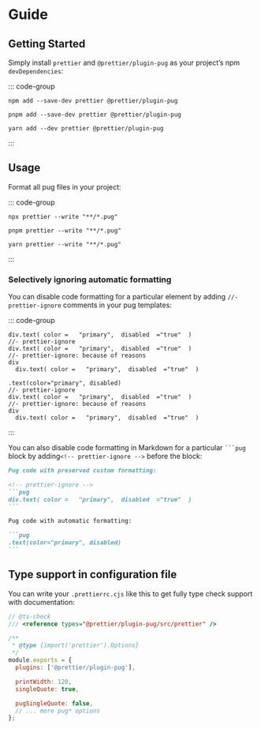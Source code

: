 # Guide

## Getting Started

Simply install `prettier` and `@prettier/plugin-pug` as your project’s npm `devDependencies`:

::: code-group

```shell [npm]
npm add --save-dev prettier @prettier/plugin-pug
```

```shell [pnpm]
pnpm add --save-dev prettier @prettier/plugin-pug
```

```shell [yarn]
yarn add --dev prettier @prettier/plugin-pug
```

:::

## Usage

Format all pug files in your project:

::: code-group

```shell [npm]
npx prettier --write "**/*.pug"
```

```shell [pnpm]
pnpm prettier --write "**/*.pug"
```

```shell [yarn]
yarn prettier --write "**/*.pug"
```

:::

### Selectively ignoring automatic formatting

You can disable code formatting for a particular element by adding `//- prettier-ignore` comments in your pug templates:

::: code-group

```pug [Input]
div.text( color =   "primary",  disabled  ="true"  )
//- prettier-ignore
div.text( color =   "primary",  disabled  ="true"  )
//- prettier-ignore: because of reasons
div
  div.text( color =   "primary",  disabled  ="true"  )
```

```pug [Output]
.text(color="primary", disabled)
//- prettier-ignore
div.text( color =   "primary",  disabled  ="true"  )
//- prettier-ignore: because of reasons
div
  div.text( color =   "primary",  disabled  ="true"  )
```

:::

You can also disable code formatting in Markdown for a particular ` ```pug ` block by adding`<!-- prettier-ignore -->` before the block:

````markdown
Pug code with preserved custom formatting:

<!-- prettier-ignore -->
```pug
div.text( color =   "primary",  disabled  ="true"  )
```

Pug code with automatic formatting:

```pug
.text(color="primary", disabled)
```
````

## Type support in configuration file

You can write your `.prettierrc.cjs` like this to get fully type check support with documentation:

```js
// @ts-check
/// <reference types="@prettier/plugin-pug/src/prettier" />

/**
 * @type {import('prettier').Options}
 */
module.exports = {
  plugins: ['@prettier/plugin-pug'],

  printWidth: 120,
  singleQuote: true,

  pugSingleQuote: false,
  // ... more pug* options
};
```
